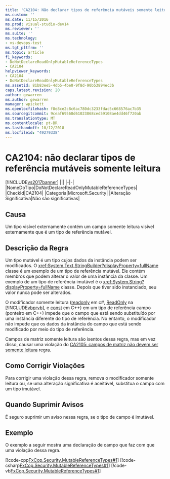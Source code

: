 ```yaml
---
title: 'CA2104: Não declarar tipos de referência mutáveis somente leitura | Microsoft Docs'
ms.custom: ''
ms.date: 11/15/2016
ms.prod: visual-studio-dev14
ms.reviewer: ''
ms.suite: ''
ms.technology:
- vs-devops-test
ms.tgt_pltfrm: ''
ms.topic: article
f1_keywords:
- DoNotDeclareReadOnlyMutableReferenceTypes
- CA2104
helpviewer_keywords:
- CA2104
- DoNotDeclareReadOnlyMutableReferenceTypes
ms.assetid: 81b83ee5-4db5-4be0-9f8d-90b53894ec3b
caps.latest.revision: 20
author: gewarren
ms.author: gewarren
manager: wpickett
ms.openlocfilehash: f8e8ce2c8c6ac780dc3233fdac5c668576ac7b35
ms.sourcegitcommit: 9ceaf69568d61023868ced59108ae4dd46f720ab
ms.translationtype: MT
ms.contentlocale: pt-BR
ms.lasthandoff: 10/12/2018
ms.locfileid: "49279338"
---
```

# <a name="ca2104-do-not-declare-read-only-mutable-reference-types"></a>CA2104: não declarar tipos de referência mutáveis somente leitura
[!INCLUDE[vs2017banner](../includes/vs2017banner.md)]
|||
|-|-|
|NomeDoTipo|DoNotDeclareReadOnlyMutableReferenceTypes|
|CheckId|CA2104|
|Categoria|Microsoft.Security|
|Alteração Significativa|Não são significativas|

## <a name="cause"></a>Causa
 Um tipo visível externamente contém um campo somente leitura visível externamente que é um tipo de referência mutável.

## <a name="rule-description"></a>Descrição da Regra
 Um tipo mutável é um tipo cujos dados da instância podem ser modificados. O <xref:System.Text.StringBuilder?displayProperty=fullName> classe é um exemplo de um tipo de referência mutável. Ele contém membros que podem alterar o valor de uma instância da classe. Um exemplo de um tipo de referência imutável é o <xref:System.String?displayProperty=fullName> classe. Depois que tiver sido instanciado, seu valor nunca pode ser alterados.

 O modificador somente leitura ([readonly](http://msdn.microsoft.com/library/2f8081f6-0de2-4903-898d-99696c48d2f4) em c#, [ReadOnly](http://msdn.microsoft.com/library/e868185d-6142-4359-a2fd-a7965cadfce8) na [!INCLUDE[vbprvb](../includes/vbprvb-md.md)], e [const](http://msdn.microsoft.com/library/b21c0271-1ad0-40a0-b21c-5e812bba0318) em C++) em um tipo de referência campo (ponteiro em C++) impede que o campo que está sendo substituído por uma instância diferente do tipo de referência. No entanto, o modificador não impede que os dados da instância do campo que está sendo modificado por meio do tipo de referência.

 Campos de matriz somente leitura são isentos dessa regra, mas em vez disso, causar uma violação do [CA2105: campos de matriz não devem ser somente leitura](../code-quality/ca2105-array-fields-should-not-be-read-only.md) regra.

## <a name="how-to-fix-violations"></a>Como Corrigir Violações
 Para corrigir uma violação dessa regra, remova o modificador somente leitura ou, se uma alteração significativa é aceitável, substitua o campo com um tipo imutável.

## <a name="when-to-suppress-warnings"></a>Quando Suprimir Avisos
 É seguro suprimir um aviso nessa regra, se o tipo de campo é imutável.

## <a name="example"></a>Exemplo
 O exemplo a seguir mostra uma declaração de campo que faz com que uma violação dessa regra.

 [!code-cpp[FxCop.Security.MutableReferenceTypes#1](../snippets/cpp/VS_Snippets_CodeAnalysis/FxCop.Security.MutableReferenceTypes/cpp/FxCop.Security.MutableReferenceTypes.cpp#1)]
 [!code-csharp[FxCop.Security.MutableReferenceTypes#1](../snippets/csharp/VS_Snippets_CodeAnalysis/FxCop.Security.MutableReferenceTypes/cs/FxCop.Security.MutableReferenceTypes.cs#1)]
 [!code-vb[FxCop.Security.MutableReferenceTypes#1](../snippets/visualbasic/VS_Snippets_CodeAnalysis/FxCop.Security.MutableReferenceTypes/vb/FxCop.Security.MutableReferenceTypes.vb#1)]



